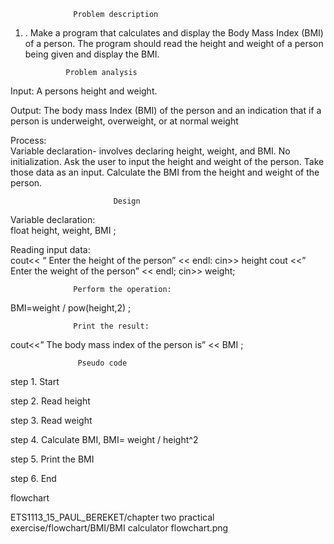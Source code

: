                   Problem description  

1.  . Make a program that calculates and display the Body Mass Index (BMI) of a 
person. The program should read the height and weight of a person being given 
and display the BMI.  


                 Problem analysis 

Input: A persons height and weight. 

Output: The body mass Index (BMI) of the person and an indication that if a person is underweight, overweight, or at normal weight 

Process:  
        Variable declaration- involves declaring height, weight, and BMI. 
        No initialization.
        Ask the user to input the height and weight of the person. 
        Take those data as an input. 
        Calculate the BMI from the height and weight of the person. 

                           Design 

Variable declaration:  
       float height, weight, BMI ; 

Reading input data:  
       cout<< “ Enter the height of the person” << endl: 
      cin>> height 
      cout  <<” Enter the weight of the person” << endl; 
      cin>> weight; 

                  Perform the operation: 

BMI=weight / pow(height,2) ; 

                  Print the result: 

cout<<” The body mass index of the person is” << BMI ; 

                   Pseudo code  

step 1. Start 

step 2. Read height  

step 3. Read weight 

step 4. Calculate BMI, BMI= weight  / height^2 

step 5. Print the BMI 

step 6. End 
    

   flowchart 

 
 ETS1113_15_PAUL_BEREKET/chapter two practical exercise/flowchart/BMI/BMI calculator flowchart.png
